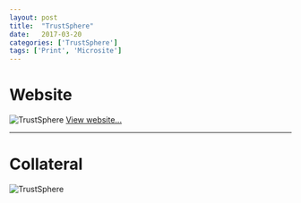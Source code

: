 ```yaml
---
layout: post
title:  "TrustSphere"
date:   2017-03-20
categories: ['TrustSphere']
tags: ['Print', 'Microsite']
---
```


# Website
![TrustSphere](https://raw.githubusercontent.com/gbjack/gbjack.github.io/master/assets/images/ts1.png)
[View website...](https://www.trustsphere.com/)


---


# Collateral
![TrustSphere](https://raw.githubusercontent.com/gbjack/gbjack.github.io/master/assets/images/ts2.png)

